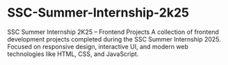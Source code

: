 # SSC-Summer-Internship-2k25
SSC Summer Internship 2K25 – Frontend Projects A collection of frontend development projects completed during the SSC Summer Internship 2025. Focused on responsive design, interactive UI, and modern web technologies like HTML, CSS, and JavaScript.
